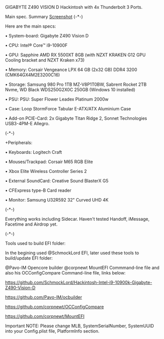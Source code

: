 GIGABYTE Z490 VISION D Hackintosh with 4x Thunderbolt 3 Ports.


Main spec. Summary [Screenshot](https://github.com/Hckntsh/GigabyteZ490VisionDHack/blob/main/Screenshot.png)
(-*-)

Here are the main specs:

• System-board: Gigabyte Z490 Vision D

• CPU: Intel® Core™ i9-10900F

• GPU: Sapphire AMD RX 5500XT 8GB (with NZXT KRAKEN G12 GPU Cooling bracket and NZXT Kraken x73)

• Memory: Corsair Vengeance LPX 64 GB (2x32 GB) DDR4 3200 (CMK64GX4M2E3200C16)

• Storage: Samsung 980 Pro 1TB MZ-V8P1T0BW, Sabrent Rocket 2TB Nvme, WD Black WDS250G2X0C 250GB (Windows 10 installed)

• PSU: PSU: Super Flower Leadex Platinum 2000w

• Case: Loop StormForce Tabular E-ATX/ATX Aluminium Case

• Add-on PCIE-Card: 2x Gigabyte Titan Ridge 2, Sonnet Technologies USB3-4PM-E Allegro.


(-*-)

+Peripherals:

• Keyboards: Logitech Craft 

• Mouses/Trackpad: Corsair M65 RGB Elite

• Xbox Elite Wireless Controller Series 2

• External SoundCard: Creative Sound BlasterX G5

• CFExpress type-B Card reader

• Monitor: Samsung U32R592 32" Curved UHD 4K

(-*-)

Everything works including Sidecar. Haven't tested Handoff, iMessage, Facetime and Airdrop yet.

(-*-)

Tools used to build EFI folder:

In the begining used @SchmockLord EFI, later used these tools to build/update EFI folder:

@Pavo-IM Opencore builder
@corpnewt MountEFI Commmand-line file and also his OCConfigCompare Command-line file, links below:

https://github.com/SchmockLord/Hackintosh-Intel-i9-10900k-Gigabyte-Z490-Vision-D

https://github.com/Pavo-IM/ocbuilder

https://github.com/corpnewt/OCConfigCompare

https://github.com/corpnewt/MountEFI

Important NOTE: Please change MLB, SystemSerialNumber, SystemUUID into your Config.plist file, PlatformInfo section.
